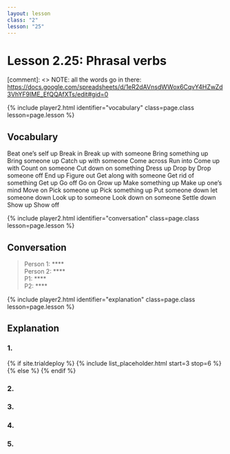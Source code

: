 ```yaml
---
layout: lesson
class: "2"
lesson: "25"
---
```



# Lesson 2.25: Phrasal verbs  

[comment]: <> NOTE: all the words go in there: https://docs.google.com/spreadsheets/d/1eR2dAVnsdWWox6CqvY4HZwZd3VhYF9IME_EfQQAfXTs/edit#gid=0

{% include player2.html identifier="vocabulary" class=page.class lesson=page.lesson %}
## Vocabulary 
Beat one’s self up
Break in
Break up with someone
Bring something up
Bring someone up
Catch up with someone
Come across
Run into
Come up with
Count on someone
Cut down on something
Dress up
Drop by
Drop someone off
End up
Figure out
Get along with someone
Get rid of something
Get up
Go off
Go on
Grow up
Make something up
Make up one’s mind
Move on
Pick someone up
Pick something up
Put someone down
let someone down
Look up to someone
Look down on someone
Settle down 
Show up 
Show off

{% include player2.html identifier="conversation" class=page.class lesson=page.lesson %}

## Conversation

> Person 1: ****   
> Person 2: ****    
> P1: ****    
> P2: ****  

{% include player2.html identifier="explanation" class=page.class lesson=page.lesson %}
 

## Explanation
### 1.  


{% if site.trialdeploy %}
  {% include list_placeholder.html start=3 stop=6 %}
  {% else %}
  {% endif %}

### 2. 

### 3. 

### 4. 

### 5. 
